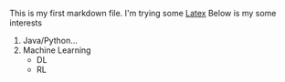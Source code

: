 

This is my first markdown file. 
I'm trying some [Latex](https://en.wikibooks.org/wiki/LaTeX/Tables)
Below is my some interests
  1. Java/Python...
  2. Machine Learning
     - DL
     - RL
